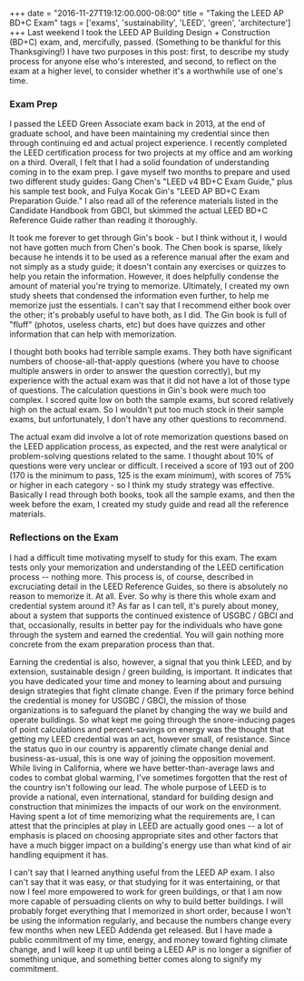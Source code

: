 +++
date = "2016-11-27T19:12:00.000-08:00"
title = "Taking the LEED AP BD+C Exam"
tags = ['exams', 'sustainability', 'LEED', 'green', 'architecture']
+++
Last weekend I took the LEED AP Building Design + Construction (BD+C) exam, and, mercifully, passed.  (Something to be thankful for this Thanksgiving!)  I have two purposes in this post: first, to describe my study process for anyone else who's interested, and second, to reflect on the exam at a higher level, to consider whether it's a worthwhile use of one's time.

### Exam Prep

I passed the LEED Green Associate exam back in 2013, at the end of graduate school, and have been maintaining my credential since then through continuing ed and actual project experience.  I recently completed the LEED certification process for two projects at my office and am working on a third.  Overall, I felt that I had a solid foundation of understanding coming in to the exam prep.  I gave myself two months to prepare and used two different study guides: Gang Chen's "LEED v4 BD+C Exam Guide," plus his sample test book, and Fulya Kocak Gin's "LEED AP BD+C Exam Preparation Guide."  I also read all of the reference materials listed in the Candidate Handbook from GBCI, but skimmed the actual LEED BD+C Reference Guide rather than reading it thoroughly.

It took me forever to get through Gin's book - but I think without it, I would not have gotten much from Chen's book.  The Chen book is sparse, likely because he intends it to be used as a reference manual after the exam and not simply as a study guide; it doesn't contain any exercises or quizzes to help you retain the information.  However, it does helpfully condense the amount of material you're trying to memorize.  Ultimately, I created my own study sheets that condensed the information even further, to help me memorize just the essentials.  I can't say that I recommend either book over the other; it's probably useful to have both, as I did.  The Gin book is full of "fluff" (photos, useless charts, etc) but does have quizzes and other information that can help with memorization.

I thought both books had terrible sample exams.  They both have significant numbers of choose-all-that-apply questions (where you have to choose multiple answers in order to answer the question correctly), but my experience with the actual exam was that it did not have a lot of those type of questions.  The calculation questions in Gin's book were much too complex.  I scored quite low on both the sample exams, but scored relatively high on the actual exam.  So I wouldn't put too much stock in their sample exams, but unfortunately, I don't have any other questions to recommend.

The actual exam did involve a lot of rote memorization questions based on the LEED application process, as expected, and the rest were analytical or problem-solving questions related to the same.  I thought about 10% of questions were very unclear or difficult.  I received a score of 193 out of 200 (170 is the minimum to pass, 125 is the exam minimum), with scores of 75% or higher in each category - so I think my study strategy was effective.  Basically I read through both books, took all the sample exams, and then the week before the exam, I created my study guide and read all the reference materials.

### Reflections on the Exam

I had a difficult time motivating myself to study for this exam.  The exam tests only your memorization and understanding of the LEED certification process -- nothing more.  This process is, of course, described in excruciating detail in the LEED Reference Guides, so there is absolutely no reason to memorize it.  At all.  Ever.  So why is there this whole exam and credential system around it?  As far as I can tell, it's purely about money, about a system that supports the continued existence of USGBC / GBCI and that, occasionally, results in better pay for the individuals who have gone through the system and earned the credential.  You will gain nothing more concrete from the exam preparation process than that.

Earning the credential is also, however, a signal that you think LEED, and by extension, sustainable design / green building, is important.  It indicates that you have dedicated your time and money to learning about and pursuing design strategies that fight climate change.  Even if the primary force behind the credential is money for USGBC / GBCI, the mission of those organizations is to safeguard the planet by changing the way we build and operate buildings.  So what kept me going through the snore-inducing pages of point calculations and percent-savings on energy was the thought that getting my LEED credential was an act, however small, of resistance.  Since the status quo in our country is apparently climate change denial and business-as-usual, this is one way of joining the opposition movement.  While living in California, where we have better-than-average laws and codes to combat global warming, I've sometimes forgotten that the rest of the country isn't following our lead.  The whole purpose of LEED is to provide a national, even international, standard for building design and construction that minimizes the impacts of our work on the environment.  Having spent a lot of time memorizing what the requirements are, I can attest that the principles at play in LEED are actually good ones -- a lot of emphasis is placed on choosing appropriate sites and other factors that have a much bigger impact on a building's energy use than what kind of air handling equipment it has.

I can't say that I learned anything useful from the LEED AP exam.  I also can't say that it was easy, or that studying for it was entertaining, or that now I feel more empowered to work for green buildings, or that I am now more capable of persuading clients on why to build better buildings.  I will probably forget everything that I memorized in short order, because I won't be using the information regularly, and because the numbers change every few months when new LEED Addenda get released.  But I have made a public commitment of my time, energy, and money toward fighting climate change, and I will keep it up until being a LEED AP is no longer a signifier of something unique, and something better comes along to signify my commitment.
